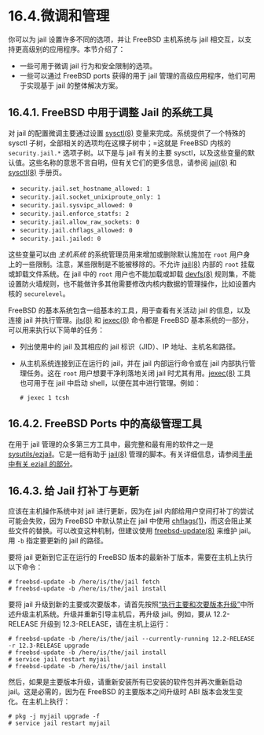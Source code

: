 # 16.4.微调和管理

你可以为 jail 设置许多不同的选项，并让 FreeBSD 主机系统与 jail 相交互，以支持更高级别的应用程序。本节介绍了：

- 一些可用于微调 jail 行为和安全限制的选项。
- 一些可以通过 FreeBSD ports 获得的用于 jail 管理的高级应用程序，他们可用于实现基于 jail 的整体解决方案。

## 16.4.1. FreeBSD 中用于调整 Jail 的系统工具

对 jail 的配置微调主要通过设置 [sysctl(8)](https://www.freebsd.org/cgi/man.cgi?query=sysctl&sektion=8&format=html) 变量来完成。系统提供了一个特殊的 sysctl 子树，全部相关的选项均在这棵子树中；=这就是 FreeBSD 内核的 `security.jail.*` 选项子树。以下是与 jail 有关的主要 sysctl，以及这些变量的默认值。这些名称的意思不言自明，但有关它们的更多信息，请参阅 [jail(8)](https://www.freebsd.org/cgi/man.cgi?query=jail&sektion=8&format=html) 和 [sysctl(8)](https://www.freebsd.org/cgi/man.cgi?query=sysctl&sektion=8&format=html) 手册页。

- `security.jail.set_hostname_allowed: 1`
- `security.jail.socket_unixiproute_only: 1`
- `security.jail.sysvipc_allowed: 0`
- `security.jail.enforce_statfs: 2`
- `security.jail.allow_raw_sockets: 0`
- `security.jail.chflags_allowed: 0`
- `security.jail.jailed: 0`

这些变量可以由 _主机系统_ 的系统管理员用来增加或删除默认施加在 `root` 用户身上的一些限制。注意，某些限制是不能被移除的。不允许 [jail(8)](https://www.freebsd.org/cgi/man.cgi?query=jail&sektion=8&format=html) 内部的 `root` 挂载或卸载文件系统。在 jail 中的 `root` 用户也不能加载或卸载 [devfs(8)](https://www.freebsd.org/cgi/man.cgi?query=devfs&sektion=8&format=html) 规则集，不能设置防火墙规则，也不能做许多其他需要修改内核内数据的管理操作，比如设置内核的 `securelevel`。

FreeBSD 的基本系统包含一组基本的工具，用于查看有关活动 jail 的信息，以及连接 jail 并执行管理。[jls(8)](https://www.freebsd.org/cgi/man.cgi?query=jls&sektion=8&format=html) 和 [jexec(8)](https://www.freebsd.org/cgi/man.cgi?query=jexec&sektion=8&format=html) 命令都是 FreeBSD 基本系统的一部分，可以用来执行以下简单的任务：

- 列出使用中的 jail 及其相应的 jail 标识（JID）、IP 地址、主机名和路径。
- 从主机系统连接到正在运行的 jail，并在 jail 内部运行命令或在 jail 内部执行管理任务。这在 `root` 用户想要干净利落地关闭 jail 时尤其有用。[jexec(8)](https://www.freebsd.org/cgi/man.cgi?query=jexec&sektion=8&format=html) 工具也可用于在 jail 中启动 shell，以便在其中进行管理。例如：

  ```
  # jexec 1 tcsh
  ```

## 16.4.2. FreeBSD Ports 中的高级管理工具

在用于 jail 管理的众多第三方工具中，最完整和最有用的软件之一是 [sysutils/ezjail](https://cgit.freebsd.org/ports/tree/sysutils/ezjail/pkg-descr)。它是一组有助于 [jail(8)](https://www.freebsd.org/cgi/man.cgi?query=jail&sektion=8&format=html) 管理的脚本。有关详细信息，请参阅[手册中有关 ezjail 的部分](https://docs.freebsd.org/en/books/handbook/Jail/#Jail-ezjail)。

## 16.4.3. 给 Jail 打补丁与更新

应该在主机操作系统中对 jail 进行更新，因为在 jail 内部给用户空间打补丁的尝试可能会失败，因为 FreeBSD 中默认禁止在 jail 中使用 [chflags(1)](https://www.freebsd.org/cgi/man.cgi?query=chflags&sektion=1&format=html)，而这会阻止某些文件的替换。可以改变这种机制，但建议使用 [freebsd-update(8)](https://www.freebsd.org/cgi/man.cgi?query=freebsd-update&sektion=8&format=html) 来维护 jail。用 `-b` 指定要更新的 jail 的路径。

要将 jail 更新到它正在运行的 FreeBSD 版本的最新补丁版本，需要在主机上执行以下命令：

```
# freebsd-update -b /here/is/the/jail fetch
# freebsd-update -b /here/is/the/jail install
```

要将 jail 升级到新的主要或次要版本，请首先按照[“执行主要和次要版本升级”](https://docs.freebsd.org/en/books/handbook/cutting-edge/index.html#freebsdupdate-upgrade)中所述升级主机系统。升级并重新引导主机后，再升级 jail。例如，要从 12.2-RELEASE 升级到 12.3-RELEASE，请在主机上运行：

```
# freebsd-update -b /here/is/the/jail --currently-running 12.2-RELEASE -r 12.3-RELEASE upgrade
# freebsd-update -b /here/is/the/jail install
# service jail restart myjail
# freebsd-update -b /here/is/the/jail install
```

然后，如果是主要版本升级，请重新安装所有已安装的软件包并再次重新启动 jail。这是必需的，因为在 FreeBSD 的主要版本之间升级时 ABI 版本会发生变化。在主机上执行：

```
# pkg -j myjail upgrade -f
# service jail restart myjail
```